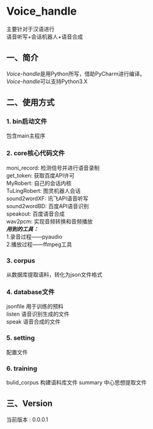 # Voice_handle
主要针对于汉语进行  
语音听写+会话机器人+语音合成
## 一、简介
*Voice-handle*是用Python所写，借助PyCharm进行编译。  
*Voice-handle*可以支持Python3.X
## 二、使用方式  
### 1. bin启动文件  
包含main主程序  
### 2. core核心代码文件  
moni_record: 检测信号并进行语音录制  
get_token: 获取百度API许可  
MyRobert: 自己的会话内核  
TuLingRobert: 图灵机器人会话  
sound2wordXF: 讯飞API语音听写  
sound2wordBD: 百度API语音识别  
speakout: 百度语音合成  
wav2pcm: 实现音频转换和音频播放  
***用到的工具：***  
1.录音过程——pyaudio  
2.播放过程——ffmpeg工具
### 3. corpus  
从数据库提取语料，转化为json文件格式  
### 4. database文件  
jsonfile 用于训练的预料  
listen 语音识别生成的文件  
speak 语音合成的文件  
### 5. setting  
配置文件  
### 6. training  
bulid_corpus 构建语料库文件
summary 中心思想提取文件

## 三、Version
当前版本 : 0.0.0.1  